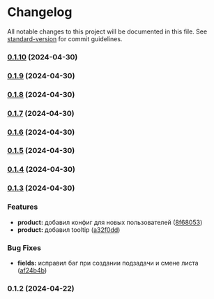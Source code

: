 # Changelog

All notable changes to this project will be documented in this file. See [standard-version](https://github.com/conventional-changelog/standard-version) for commit guidelines.

### [0.1.10](https://github.com/agro40tech/task-list/compare/v0.1.9...v0.1.10) (2024-04-30)

### [0.1.9](https://github.com/agro40tech/task-list/compare/v0.1.8...v0.1.9) (2024-04-30)

### [0.1.8](https://github.com/agro40tech/task-list/compare/v0.1.7...v0.1.8) (2024-04-30)

### [0.1.7](https://github.com/agro40tech/task-list/compare/v0.1.6...v0.1.7) (2024-04-30)

### [0.1.6](https://github.com/agro40tech/task-list/compare/v0.1.5...v0.1.6) (2024-04-30)

### [0.1.5](https://github.com/agro40tech/task-list/compare/v0.1.4...v0.1.5) (2024-04-30)

### [0.1.4](https://github.com/agro40tech/task-list/compare/v0.1.3...v0.1.4) (2024-04-30)

### [0.1.3](https://github.com/agro40tech/task-list/compare/v0.1.2...v0.1.3) (2024-04-30)

### Features

- **product:** добавил конфиг для новых пользователей ([8f68053](https://github.com/agro40tech/task-list/commit/8f68053255c190cc515e22095dd954d28b2b1feb))
- **product:** добавил tooltip ([a32f0dd](https://github.com/agro40tech/task-list/commit/a32f0ddbafda218dcd13c480d07d2214c131d398))

### Bug Fixes

- **fields:** исправил баг при создании подзадачи и смене листа ([af24b4b](https://github.com/agro40tech/task-list/commit/af24b4b5e7b0a6081275700babf27aeedf07b0bd))

### 0.1.2 (2024-04-22)
